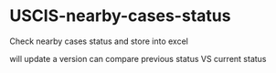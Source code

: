 # USCIS-nearby-cases-status
Check nearby cases status and store into excel

will update a version can compare previous status VS current status
